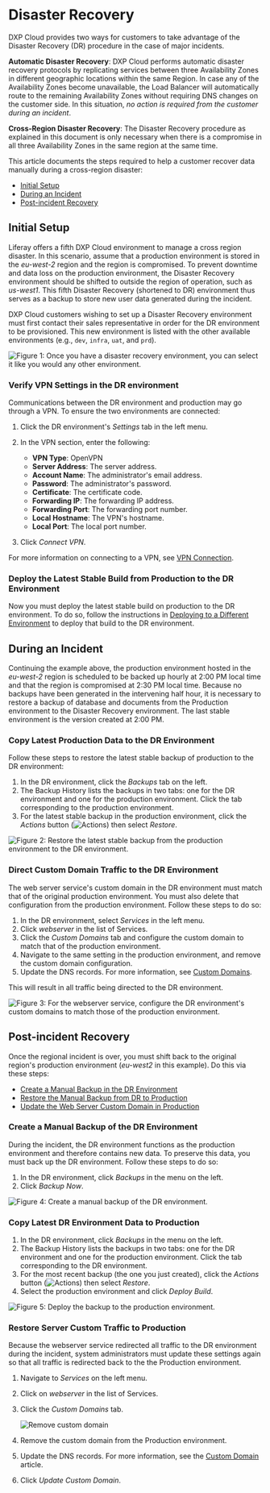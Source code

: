 # Disaster Recovery

DXP Cloud provides two ways for customers to take advantage of the Disaster
Recovery (DR) procedure in the case of major incidents.

**Automatic Disaster Recovery**: DXP Cloud performs automatic disaster recovery
protocols by replicating services between three Availability Zones in different
geographic locations within the same Region. In case any of the Availability
Zones become unavailable, the Load Balancer will automatically route to the
remaining Availability Zones without requiring DNS changes on the customer side.
In this situation, *no action is required from the customer during an incident*.

**Cross-Region Disaster Recovery**: The Disaster Recovery procedure as explained
in this document is only necessary when there is a compromise in all three
Availability Zones in the same region at the same time.

This article documents the steps required to help a customer recover data
manually during a cross-region disaster:

* [Initial Setup](#initial-setup)
* [During an Incident](#during-an-incident)
* [Post-incident Recovery](#post-incident-recovery)

## Initial Setup

Liferay offers a fifth DXP Cloud environment to manage a cross region disaster.
In this scenario, assume that a production environment is stored in the
*eu-west-2* region and the region is compromised. To prevent downtime and
data loss on the production environment, the Disaster Recovery environment
should be shifted to outside the region of operation, such as *us-west1*. This
fifth Disaster Recovery (shortened to DR) environment thus serves as a backup
to store new user data generated during the incident.

DXP Cloud customers wishing to set up a Disaster Recovery environment must first
contact their sales representative in order for the DR environment to be
provisioned. This new environment is listed with the other available
environments (e.g., `dev`, `infra`, `uat`, and `prd`).

![Figure 1: Once you have a disaster recovery environment, you can select it like you would any other environment.](./disaster-recovery/images/01.png)

### Verify VPN Settings in the DR environment

Communications between the DR environment and production may go through a VPN.
To ensure the two environments are connected:

1. Click the DR environment's *Settings* tab in the left menu.

1. In the VPN section, enter the following:
    * **VPN Type**: OpenVPN
    * **Server Address**: The server address.
    * **Account Name**: The administrator's email address.
    * **Password**: The administrator's password.
    * **Certificate**: The certificate code.
    * **Forwarding IP**: The forwarding IP address.
    * **Forwarding Port**: The forwarding port number.
    * **Local Hostname**: The VPN's hostname.
    * **Local Port**: The local port number.

1. Click *Connect VPN*.

For more information on connecting to a VPN, see
[VPN Connection](/docs/-/knowledge_base/dxp-cloud/vpn-connection).

### Deploy the Latest Stable Build from Production to the DR Environment

Now you must deploy the latest stable build on production to the DR environment.
To do so, follow the instructions in
[Deploying to a Different Environment](/docs/-/knowledge_base/dxp-cloud/deployments#deploying-to-a-different-environment)
to deploy that build to the DR environment.

## During an Incident

Continuing the example above, the production environment hosted in the
*eu-west-2* region is scheduled to be backed up hourly at 2:00 PM local time and
that the region is compromised at 2:30 PM local time. Because no backups have
been generated in the intervening half hour, it is necessary to restore a backup
of database and documents from the Production environment to the Disaster
Recovery environment. The last stable environment is the version created at 2:00
PM.

### Copy Latest Production Data to the DR Environment

Follow these steps to restore the latest stable backup of production to the DR
environment:

1. In the DR environment, click the *Backups* tab on the left.
1. The Backup History lists the backups in two tabs: one for the DR environment
    and one for the production environment. Click the tab corresponding to the
    production environment.
1. For the latest stable backup in the production environment, click the
    *Actions* button
    (![Actions](./disaster-recovery/images/02.png))
    then select *Restore*.

![Figure 2: Restore the latest stable backup from the production environment to the DR environment.](./disaster-recovery/images/03.png)

### Direct Custom Domain Traffic to the DR Environment

The web server service's custom domain in the DR environment must match that of
the original production environment. You must also delete that configuration
from the production environment. Follow these steps to do so:

1. In the DR environment, select *Services* in the left menu.
1. Click *webserver* in the list of Services.
1. Click the *Custom Domains* tab and configure the custom domain to match that
    of the production environment.
1. Navigate to the same setting in the production environment, and remove the
    custom domain configuration.
1. Update the DNS records. For more information, see
    [Custom Domains](/docs/-/knowledge_base/dxp-cloud/custom-domains).

This will result in all traffic being directed to the DR environment.

![Figure 3: For the webserver service, configure the DR environment's custom domains to match those of the production environment.](./disaster-recovery/images/04.png)

## Post-incident Recovery

Once the regional incident is over, you must shift back to the original region's
production environment (*eu-west2* in this example). Do this via these steps:

* [Create a Manual Backup in the DR Environment](#create-a-manual-backup-in-the-dr-environment)
* [Restore the Manual Backup from DR to Production](#restore-the-manual-backup-from-dr-to-production)
* [Update the Web Server Custom Domain in Production](#update-the-web-server-custom-domain-in-production)

### Create a Manual Backup of the DR Environment

During the incident, the DR environment functions as the production environment
and therefore contains new data. To preserve this data, you must back up the DR
environment. Follow these steps to do so:

1. In the DR environment, click *Backups* in the menu on the left.
1. Click *Backup Now*.

![Figure 4: Create a manual backup of the DR environment.](./disaster-recovery/images/05.png)

### Copy Latest DR Environment Data to Production

1. In the DR environment, click *Backups* in the menu on the left.
1. The Backup History lists the backups in two tabs: one for the DR environment
    and one for the production environment. Click the tab corresponding to the
    DR environment.
1. For the most recent backup (the one you just created), click the
    *Actions* button
    (![Actions](./disaster-recovery/images/02.png))
    then select *Restore*.
1. Select the production environment and click *Deploy Build*.

![Figure 5: Deploy the backup to the production environment.](./disaster-recovery/images/06.png)

### Restore Server Custom Traffic to Production

Because the webserver service redirected all traffic to the DR environment during the incident, system administrators must update these settings again so that all traffic is redirected back to
the the Production environment.

1. Navigate to _Services_ on the left menu.
1. Click on _webserver_ in the list of Services.
1. Click the _Custom Domains_ tab.

    ![Remove custom domain](./disaster-recovery/images/07.png)

1. Remove the custom domain from the Production environment.
1. Update the DNS records. For more information, see the [Custom Domain](https://help.liferay.com/hc/en-us/articles/360032856292) article.
1. Click _Update Custom Domain_.
